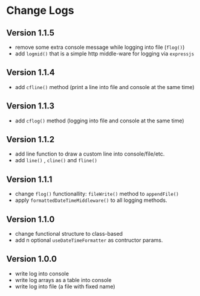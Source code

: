 # Change Logs

## Version 1.1.5

-   remove some extra console message while logging into file (`flog()`)
-   add `logmid()` that is a simple http middle-ware for logging via `expressjs`

## Version 1.1.4

-   add `cfline()` method (print a line into file and console at the same time)

## Version 1.1.3

-   add `cflog()` method (logging into file and console at the same time)

## Version 1.1.2

-   add line function to draw a custom line into console/file/etc.
-   add `line()` , `cline()` and `fline()`

## Version 1.1.1

-   change `flog()` functionallity: `fileWrite()` method to `appendFile()`
-   apply `formattedDateTimeMiddleware()` to all logging methods.

## Version 1.1.0

-   change functional structure to class-based
-   add n optional `useDateTimeFormatter` as contructor params.

## Version 1.0.0

-   write log into console
-   write log arrays as a table into console
-   write log into file (a file with fixed name)

